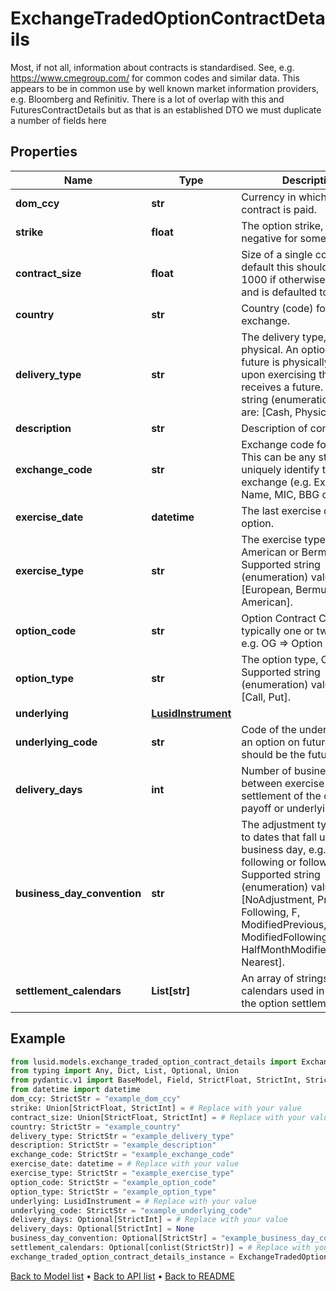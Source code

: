 # ExchangeTradedOptionContractDetails

Most, if not all, information about contracts is standardised. See, e.g. https://www.cmegroup.com/ for  common codes and similar data. This appears to be in common use by well known market information providers, e.g. Bloomberg and Refinitiv.  There is a lot of overlap with this and FuturesContractDetails but as that is an established DTO we must duplicate a number of fields here
## Properties
Name | Type | Description | Notes
------------ | ------------- | ------------- | -------------
**dom_ccy** | **str** | Currency in which the contract is paid. | 
**strike** | **float** | The option strike, this can be negative for some options. | 
**contract_size** | **float** | Size of a single contract. By default this should be set to 1000 if otherwise unknown and is defaulted to such. | 
**country** | **str** | Country (code) for the exchange. | 
**delivery_type** | **str** | The delivery type, cash or physical. An option on a future is physically settled if upon exercising the  holder receives a future.    Supported string (enumeration) values are: [Cash, Physical]. | 
**description** | **str** | Description of contract | 
**exchange_code** | **str** | Exchange code for contract. This can be any string to uniquely identify the exchange (e.g. Exchange Name, MIC, BBG code). | 
**exercise_date** | **datetime** | The last exercise date of the option. | 
**exercise_type** | **str** | The exercise type, European, American or Bermudan.    Supported string (enumeration) values are: [European, Bermudan, American]. | 
**option_code** | **str** | Option Contract Code, typically one or two letters, e.g. OG &#x3D;&gt; Option on Gold. | 
**option_type** | **str** | The option type, Call or Put.    Supported string (enumeration) values are: [Call, Put]. | 
**underlying** | [**LusidInstrument**](LusidInstrument.md) |  | 
**underlying_code** | **str** | Code of the underlying, for an option on futures this should be the futures code. | 
**delivery_days** | **int** | Number of business days between exercise date and settlement of the option payoff or underlying. | [optional] 
**business_day_convention** | **str** | The adjustment type to apply to dates that fall upon a non-business day, e.g. modified following or following.  Supported string (enumeration) values are: [NoAdjustment, Previous, P, Following, F, ModifiedPrevious, MP, ModifiedFollowing, MF, HalfMonthModifiedFollowing, Nearest]. | [optional] 
**settlement_calendars** | **List[str]** | An array of strings denoting calendars used in calculating the option settlement date. | [optional] 
## Example

```python
from lusid.models.exchange_traded_option_contract_details import ExchangeTradedOptionContractDetails
from typing import Any, Dict, List, Optional, Union
from pydantic.v1 import BaseModel, Field, StrictFloat, StrictInt, StrictStr, conlist, constr
from datetime import datetime
dom_ccy: StrictStr = "example_dom_ccy"
strike: Union[StrictFloat, StrictInt] = # Replace with your value
contract_size: Union[StrictFloat, StrictInt] = # Replace with your value
country: StrictStr = "example_country"
delivery_type: StrictStr = "example_delivery_type"
description: StrictStr = "example_description"
exchange_code: StrictStr = "example_exchange_code"
exercise_date: datetime = # Replace with your value
exercise_type: StrictStr = "example_exercise_type"
option_code: StrictStr = "example_option_code"
option_type: StrictStr = "example_option_type"
underlying: LusidInstrument = # Replace with your value
underlying_code: StrictStr = "example_underlying_code"
delivery_days: Optional[StrictInt] = # Replace with your value
delivery_days: Optional[StrictInt] = None
business_day_convention: Optional[StrictStr] = "example_business_day_convention"
settlement_calendars: Optional[conlist(StrictStr)] = # Replace with your value
exchange_traded_option_contract_details_instance = ExchangeTradedOptionContractDetails(dom_ccy=dom_ccy, strike=strike, contract_size=contract_size, country=country, delivery_type=delivery_type, description=description, exchange_code=exchange_code, exercise_date=exercise_date, exercise_type=exercise_type, option_code=option_code, option_type=option_type, underlying=underlying, underlying_code=underlying_code, delivery_days=delivery_days, business_day_convention=business_day_convention, settlement_calendars=settlement_calendars)

```

[Back to Model list](../README.md#documentation-for-models) &#8226; [Back to API list](../README.md#documentation-for-api-endpoints) &#8226; [Back to README](../README.md)

